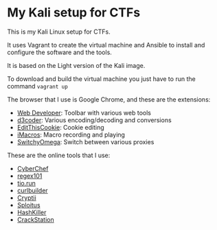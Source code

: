 # My Kali setup for CTFs

This is my Kali Linux setup for CTFs.

It uses Vagrant to create the virtual machine and Ansible to install and
configure the software and the tools.

It is based on the Light version of the Kali image.

To download and build the virtual machine you just have to run the command
```vagrant up```

The browser that I use is Google Chrome, and these are the extensions:

* [Web Developer](https://chrome.google.com/webstore/detail/web-developer/bfbameneiokkgbdmiekhjnmfkcnldhhm): Toolbar with various web tools
* [d3coder](https://chrome.google.com/webstore/detail/d3coder/gncnbkghencmkfgeepfaonmegemakcol?hl=en-US): Various encoding/decoding and conversions
* [EditThisCookie](https://chrome.google.com/webstore/detail/editthiscookie/fngmhnnpilhplaeedifhccceomclgfbg): Cookie editing
* [iMacros](https://chrome.google.com/webstore/detail/editthiscookie/fngmhnnpilhplaeedifhccceomclgfbg): Macro recording and playing
* [SwitchyOmega](https://chrome.google.com/webstore/detail/proxy-switchyomega/padekgcemlokbadohgkifijomclgjgif): Switch between various proxies

These are the online tools that I use:

* [CyberChef](https://gchq.github.io/CyberChef)
* [regex101](https://regex101.com)
* [tio.run](https://tio.run)
* [curlbuilder](https://curlbuilder.com/)
* [Cryptii](https://cryptii.com)
* [Sploitus](https://sploitus.com)
* [HashKiller](https://hashkiller.co.uk)
* [CrackStation](https://crackstation.net)
